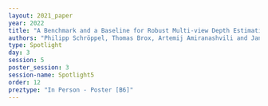 ```yaml
---
layout: 2021_paper
year: 2022
title: "A Benchmark and a Baseline for Robust Multi-view Depth Estimation"
authors: "Philipp Schröppel, Thomas Brox, Artemij Amiranashvili and Jan Bechtold"
type: Spotlight
day: 3
session: 5
poster_session: 3
session-name: Spotlight5
order: 12
preztype: "In Person - Poster [B6]"
---
```

